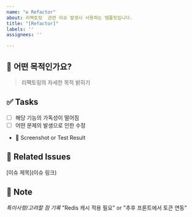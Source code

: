 ```yaml
---
name: "♻️ Refactor"
about: 리팩토링  관련 이슈 발생시 사용하는 템플릿입니다.
title: "[Refactor]"
labels: ''
assignees: ''

---
```


## 🎯 어떤 목적인가요?
> 리팩토링의 자세한 목적 밝히기

## ✅ Tasks
- [ ] 해당 기능의 가독성이 떨어짐
- [ ] 어떤 문제의 발생으로 인한 수정

+ 📸 Screenshot or Test Result

## 🔗 Related Issues 
[이슈 제목](이슈 링크)

## 📝 Note
*특이사항/고려할 점 기록*
"Redis 캐시 적용 필요" or "추후 프론트에서 토큰 연동"

